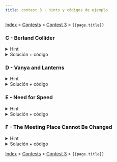 ```yaml
---
title: contest 3 - hints y códigos de ejemplo
---
```


[Index](../index) > [Contests](../contests) > [Contest 3](../contests#contest-3) > ```{{page.title}}```

### C - Berland Collider

<details> 
  <summary>Hint</summary>
  Para verificar si un tiempo fijo es suficiente para que exista un choque basta fijarse en que para cada partícula moviendose a la izquierda todas las partículas que estaban originalmente a su izquierda moviendose hacia la derecha sigan a su izquierda. O viceversa.
</details>
<details> 
  <summary>Solución + código</summary>
  Usando lo expresado en el hint, podemos realizar búsqueda binaria sobre el tiempo necesario para que haya un choque de forma que para chequear si un tiempo determinado es suficiente recorremos el arreglo ordenado de posiciones guardando la mayor posición de las partículas que se mueven a la derecha en el tiempo actual. Si en algún momento mientras recorremos el arreglo la nueva posición de una partícula moviéndose a la izquierda es menor que la mayor acumulada de las que se mueven a la derecha, tendremos un choque.
  
  Ojo que en este problema los límites de tiempo son bastante acotados, por lo que recomendamos usar C++ para programar la solución usando los comandos ios::sync_with_stdio(0); cin.tie(0); para obtener manejo mas rápido de input y output.
  <a href="https://github.com/BenjaminRubio/CompetitiveProgramming/blob/master/Problems/Codeforces/BerlandCollider.cpp">Código de ejemplo</a>
</details>

### D - Vanya and Lanterns 
<details> 
  <summary>Hint</summary>
  Para verificar si un radio sirve para cubrir la calle entera basta con recorrer las posiciones de forma ordenada y checkear que alcance a cubrir todos los espacios entre linternas y a los bordes.
</details>
<details> 
  <summary>Solución + código</summary>
  Podemos hacer búsqueda binaria sobre el radio óptimo, para eso podemos inicializar los límites de la búsqueda como mínimo 0 y máximo 10^9 y en cada iteración revisar si la mitad del rango alcanza a cubrir la calle, para verificar procedemos como en el hint, como en cada iteración el rango se divide a la mitad con 1000 iteraciones tendremos más que suficiente para alcanzar la precisión pedida.
  <a href="https://github.com/BenjaminRubio/CompetitiveProgramming/blob/master/Problems/Codeforces/VanyaAndLanterns.cpp">Código de ejemplo</a>
</details>

### E - Need for Speed 
<details> 
  <summary>Hint</summary>
  Podemos abordar el problema como una búsqueda binaria sobre los posibles valores de la constante, piensen en cómo seria posible ocupar el tiempo real.
</details>
<details> 
  <summary>Solución + código</summary>
  Podemos como dice el hint hacer una búsqueda binaria sobre los posibles valores de la constante, para esto primero obtenemos los límites de sus posibles valores, la constante va a ser como mínimo el valor que hace a todas las entradas positivas y como máximo 2*10^6, para cada posible valor de la constante durante la búsqueda binaria obtenemos su tiempo dado como la suma de las distancias dividido en sus velocidades trasladadas.
  <a href="https://github.com/BenjaminRubio/CompetitiveProgramming/blob/master/Problems/Kattis/NeedForSpeed.cpp">Código de ejemplo</a>
</details>

### F - The Meeting Place Cannot Be Changed
<details> 
  <summary>Hint</summary>
  Si un tiempo determinado es suficiente para juntarse, entonces la menor de las máximas posiciones que alcanzan los jugadores en ese tiempo es mayor o igual a la mayor de las mínimas posiciones.
</details>
<details> 
  <summary>Solución + código</summary>
  Podemos usar lo mencionado en el hint para hacer una búsqueda binaria sobre el tiempo necesario para juntarse, usando el que el tiempo sea sufuciente como predicado de la búsqueda.
  <a href="https://github.com/BenjaminRubio/CompetitiveProgramming/blob/master/Problems/Codeforces/TheMeetingPlaceCannotBeChanged.cpp">Código de ejemplo</a>
</details>

<!-- <details> 
  <summary>Hint</summary>   
</details>
<details> 
  <summary>Solución + código</summary>
  <a href="">Código de ejemplo</a>
</details> -->

[Index](../index) > [Contests](../contests) > [Contest 3](../contests#contest-3) > ```{{page.title}}```
